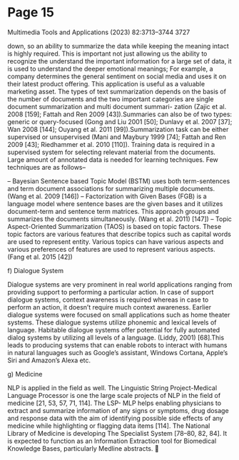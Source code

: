 # Page 15

Multimedia Tools and Applications (2023) 82:3713–3744                                        3727


down, so an ability to summarize the data while keeping the meaning intact is highly
required. This is important not just allowing us the ability to recognize the understand
the important information for a large set of data, it is used to understand the deeper
emotional meanings; For example, a company determines the general sentiment on social
media and uses it on their latest product offering. This application is useful as a valuable
marketing asset.
    The types of text summarization depends on the basis of the number of documents and the
two important categories are single document summarization and multi document summari-
zation (Zajic et al. 2008 [159]; Fattah and Ren 2009 [43]).Summaries can also be of two types:
generic or query-focused (Gong and Liu 2001 [50]; Dunlavy et al. 2007 [37]; Wan 2008 [144];
Ouyang et al. 2011 [99]).Summarization task can be either supervised or unsupervised (Mani
and Maybury 1999 [74]; Fattah and Ren 2009 [43]; Riedhammer et al. 2010 [110]). Training
data is required in a supervised system for selecting relevant material from the documents.
Large amount of annotated data is needed for learning techniques. Few techniques are as
follows–

–    Bayesian Sentence based Topic Model (BSTM) uses both term-sentences and term
     document associations for summarizing multiple documents. (Wang et al. 2009 [146])
–    Factorization with Given Bases (FGB) is a language model where sentence bases are the
     given bases and it utilizes document-term and sentence term matrices. This approach
     groups and summarizes the documents simultaneously. (Wang et al. 2011) [147])
–    Topic Aspect-Oriented Summarization (TAOS) is based on topic factors. These topic
     factors are various features that describe topics such as capital words are used to represent
     entity. Various topics can have various aspects and various preferences of features are
     used to represent various aspects. (Fang et al. 2015 [42])

f) Dialogue System

Dialogue systems are very prominent in real world applications ranging from providing
support to performing a particular action. In case of support dialogue systems, context
awareness is required whereas in case to perform an action, it doesn’t require much context
awareness. Earlier dialogue systems were focused on small applications such as home theater
systems. These dialogue systems utilize phonemic and lexical levels of language. Habitable
dialogue systems offer potential for fully automated dialog systems by utilizing all levels of a
language. (Liddy, 2001) [68].This leads to producing systems that can enable robots to interact
with humans in natural languages such as Google’s assistant, Windows Cortana, Apple’s Siri
and Amazon’s Alexa etc.

g) Medicine

NLP is applied in the field as well. The Linguistic String Project-Medical Language Processor
is one the large scale projects of NLP in the field of medicine [21, 53, 57, 71, 114]. The LSP-
MLP helps enabling physicians to extract and summarize information of any signs or
symptoms, drug dosage and response data with the aim of identifying possible side effects
of any medicine while highlighting or flagging data items [114]. The National Library of
Medicine is developing The Specialist System [78–80, 82, 84]. It is expected to function as an
Information Extraction tool for Biomedical Knowledge Bases, particularly Medline abstracts.
